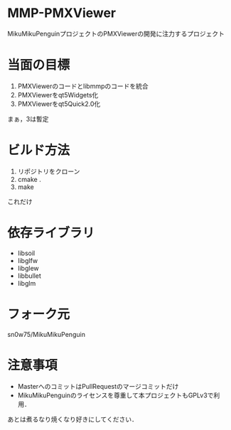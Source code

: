 MMP-PMXViewer
=============

MikuMikuPenguinプロジェクトのPMXViewerの開発に注力するプロジェクト

当面の目標
==========

1. PMXViewerのコードとlibmmpのコードを統合
2. PMXViewerをqt5Widgets化
3. PMXViewerをqt5Quick2.0化

まぁ，3は暫定

ビルド方法
==========

1. リポジトリをクローン
2. cmake .
3. make

これだけ

依存ライブラリ
=============

* libsoil
* libglfw
* libglew
* libbullet
* libglm


フォーク元
==========

sn0w75/MikuMikuPenguin

注意事項
========

* MasterへのコミットはPullRequestのマージコミットだけ
* MikuMikuPenguinのライセンスを尊重して本プロジェクトもGPLv3で利用．

あとは煮るなり焼くなり好きにしてください．
